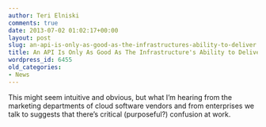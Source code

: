 ```yaml
---
author: Teri Elniski
comments: true
date: 2013-07-02 01:02:17+00:00
layout: post
slug: an-api-is-only-as-good-as-the-infrastructures-ability-to-deliver
title: An API Is Only As Good As The Infrastructure's Ability to Deliver
wordpress_id: 6455
old_categories:
- News
---
```


This might seem intuitive and obvious, but what I’m hearing from the marketing departments of cloud software vendors and from enterprises we talk to suggests that there’s critical (purposeful?) confusion at work.
